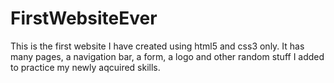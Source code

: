 # FirstWebsiteEver
This is the first website I have created using html5 and css3 only. It has many pages, a navigation bar, a form, a logo and other random stuff I added to practice my newly aqcuired skills.
